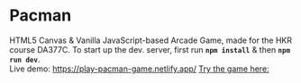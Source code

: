 # Pacman
HTML5 Canvas & Vanilla JavaScript-based Arcade Game, made for the HKR course DA377C.
To start up the dev. server, first run **`npm install`** & then **`npm run dev`**. <br />
Live demo: https://play-pacman-game.netlify.app/
[Try the game here:](https://play-pacman-game.netlify.app/)

